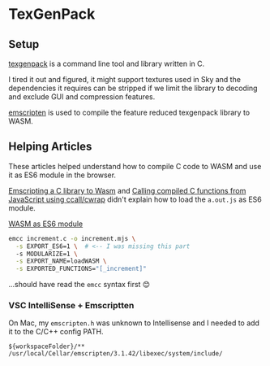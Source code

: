 # TexGenPack

## Setup

[texgenpack](https://github.com/hglm/texgenpack) is a command line tool and library written in C.

I tired it out and figured, it might support textures used in Sky and the dependencies it requires
can be stripped if we limit the library to decoding and exclude GUI and compression features.

[emscripten](https://emscripten.org) is used to compile the feature reduced texgenpack library to WASM.

## Helping Articles

These articles helped understand how to compile C code to WASM and use it as ES6 module in the browser.

[Emscripting a C library to Wasm](https://web.dev/emscripting-a-c-library/)
and
[Calling compiled C functions from JavaScript using ccall/cwrap](https://emscripten.org/docs/porting/connecting_cpp_and_javascript/Interacting-with-code.html#interacting-with-code-ccall-cwrap)
didn't explain how to load the `a.out.js` as ES6 module.

[WASM as ES6 module](http://philiplassen.com/2021/08/11/node-es6-emscripten.html)

```sh
emcc increment.c -o increment.mjs \
  -s EXPORT_ES6=1 \  # <-- I was missing this part
  -s MODULARIZE=1 \
  -s EXPORT_NAME=loadWASM \
  -s EXPORTED_FUNCTIONS="[_increment]"
```

...should have read the `emcc` syntax first 😊

### VSC IntelliSense + Emscriptten

On Mac, my `emscripten.h` was unknown to Intellisense and I needed to add it to the C/C++ config PATH.

```pre
${workspaceFolder}/**
/usr/local/Cellar/emscripten/3.1.42/libexec/system/include/
```
